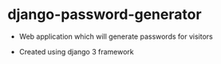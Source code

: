 # django-password-generator

* Web application which will generate passwords for visitors

* Created using django 3 framework
